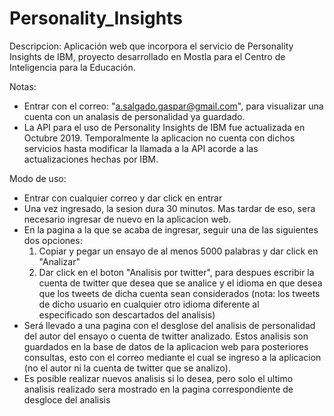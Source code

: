 # Personality_Insights

Descripcion:
Aplicación web que incorpora el servicio de Personality Insights de IBM, proyecto desarrollado en Mostla para el Centro de Inteligencia para la Educación.

Notas: 
- Entrar con el correo: "a.salgado.gaspar@gmail.com", para visualizar una cuenta con un analasis de personalidad ya guardado.
- La API para el uso de Personality Insights de IBM fue actualizada en Octubre 2019. Temporalmente la aplicacion no cuenta con dichos servicios hasta modificar la llamada a la API acorde a las actualizaciones hechas por IBM.

Modo de  uso:
- Entrar con cualquier correo y dar click en entrar
- Una vez ingresado, la sesion dura 30 minutos. Mas tardar de eso, sera necesario ingresar de nuevo en la aplicacion web.
- En la pagina a la que se acaba de ingresar, seguir una de las siguientes dos opciones:
  1) Copiar y pegar un ensayo de al menos 5000 palabras y dar click en "Analizar"
  2) Dar click en el boton "Analisis por twitter", para despues escribir la cuenta de twitter que desea que se analice y el idioma en que
     desea que los tweets de dicha cuenta sean considerados (nota: los tweets de dicho usuario en cualquier otro idioma diferente al      
     especificado son descartados del analisis)
- Será llevado a una pagina con el desglose del analisis de personalidad del autor del ensayo o cuenta de twitter analizado. Estos 
  analisis son guardados en la base de datos de la aplicacion web para posteriores consultas, esto con el correo mediante el cual se
  ingreso a la aplicacion (no el autor ni la cuenta de twitter que se analizo).
- Es posible realizar nuevos analisis si lo desea, pero solo el ultimo analisis realizado sera mostrado en la pagina correspondiente de 
  desgloce del analisis
